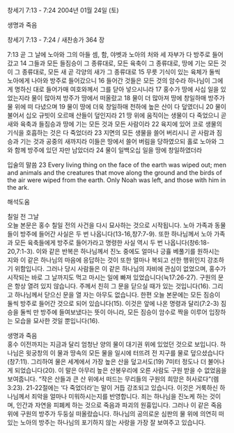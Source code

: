 창세기 7:13 - 7:24 
2004년 01월 24일 (토)

생명과 죽음



창세기 7:13 - 7:24 / 새찬송가 364 장


7:13 곧 그 날에 노아와 그의 아들 셈, 함, 야벳과 노아의 처와 세 자부가 다 방주로 들어갔고 14 그들과 모든 들짐승이 그 종류대로, 모든 육축이 그 종류대로, 땅에 기는 모든 것이 그 종류대로, 모든 새 곧 각양의 새가 그 종류대로 15 무릇 기식이 있는 육체가 둘씩 노아에게 나아와 방주로 들어갔으니 16 들어간 것들은 모든 것의 암수라 하나님이 그에게 명하신 대로 들어가매 여호와께서 그를 닫아 넣으시니라 17 홍수가 땅에 사십 일을 있었는지라 물이 많아져 방주가 땅에서 떠올랐고 18 물이 더 많아져 땅에 창일하매 방주가 물 위에 떠 다녔으며 19 물이 땅에 더욱 창일하매 천하에 높은 산이 다 덮였더니 20 물이 불어서 십오 규빗이 오르매 산들이 덮인지라 21 땅 위에 움직이는 생물이 다 죽었으니 곧 새와 육축과 들짐승과 땅에 기는 모든 것과 모든 사람이라 22 육지에 있어 코로 생물의 기식을 호흡하는 것은 다 죽었더라 23 지면의 모든 생물을 쓸어 버리시니 곧 사람과 짐승과 기는 것과 공중의 새까지라 이들은 땅에서 쓸어 버림을 당하였으되 홀로 노아와 그와 함께 방주에 있던 자만 남았더라 24 물이 일백오십 일을 땅에 창일하였더라 

입술의 말씀 
23 Every living thing on the face of the earth was wiped out; men and animals and the creatures that move along the ground and the birds of the air were wiped from the earth. Only Noah was left, and those with him in the ark.

해석도움





칠일 전 그날  
오늘 본문은 홍수 칠일 전의 사건을 다시 묘사하는 것으로 시작됩니다. 노아 가족과 동물들이 방주에 들어간 사실은 두 번 나옵니다(13-16,창7:7-9). 또한 하나님께서 노아 가족과 모든 육축들에게 방주로 들어가라고 명령한 사실 역시 두 번 나옵니다(창6:18-20,7:1-3). 이와 같은 반복은 하나님께서 진노 중에도 얼마나 긍휼 베풀기를 원하시는 지와 이 같은 하나님의 마음에 응답하는 것이 또한 얼마나 복되고 선한 행위인지 강조하기 위함입니다. 그러나 당시 사람들은 이 같은 하나님의 자비에 관심이 없었으며, 홍수가 시작되는 바로 그 날까지도 먹고 마시는 일에 빠져 있었습니다(눅17:26-27). 구원의 문은 항상 열려 있지 않습니다. 주께서 친히 그 문을 닫으실 때가 있는 것입니다(16). 그리고 하나님께서 닫으신 문을 열 자는 아무도 없습니다. 한편 오늘 본문에는 모든 짐승이 둘씩 방주로 들어간 것으로 되어 있습니다(15). 이것은 앞에 나온 명령과 달리(7:2-3) 짐승을 둘씩 만 방주에 들여보냈다는 뜻이 아니라, 모든 짐승이 암수로 짝을 이루어 입장하는 모습을 묘사한 것일 뿐입니다(16).   

생명과 죽음  
홍수 이전까지는 지금과 달리 엄청난 양의 물이 대기권 위에 있었던 것으로 보입니다. 하나님은 윗궁창의 이 물과 땅속의 모든 물을 일시에 터뜨려 전 지구를 물로 덮으셨습니다(창7:11). 그리하여 물은 세계에서 가장 높은 산을 덮고서도(19) 7미터 정도나 더 불어나게 되었습니다(20). 이 말은 아무리 높은 산봉우리에 오른 사람도 구원 받을 수 없었음을 보여줍니다. “작은 산들과 큰 산 위에서 떠드는 무리들의 구원의 희망은 허사로다”(렘3:23). 21-22절에는 ‘다 죽었더라’는 말이 거듭 강조되고 있습니다. 이것은 거룩하신 하나님께서 죄악을 얼마나 미워하시는지를 반영합니다. 죄는 하나님을 진노케 하는 것이며, 인간과 자연을 피폐케 하는 것으로 죽음과 파괴의 원흉입니다. 그러나 이 같은 죽음 위에 구원의 방주가 두둥실 떠올랐습니다. 하나님의 공의로운 심판의 물 위에 의연히 떠 있는 노아의 방주는 하나님의 포기하지 않는 사랑을 가장 잘 보여주고 있습니다.